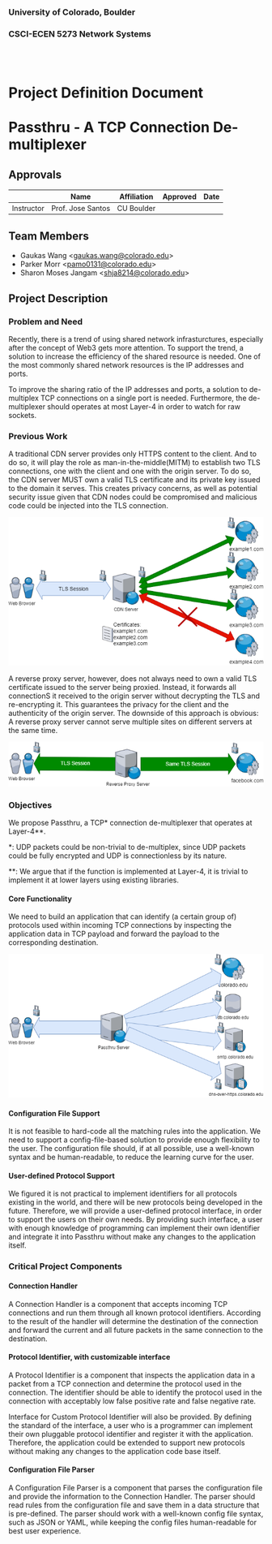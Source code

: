 ### University of Colorado, Boulder
### CSCI-ECEN 5273 Network Systems

<br><br>

# Project Definition Document <br><br> Passthru - A TCP Connection De-multiplexer

## Approvals

|  | Name | Affiliation | Approved | Date |
|---|---|---|---|---|
| Instructor | Prof. Jose Santos | CU Boulder |  |  |

## Team Members

- Gaukas Wang <[gaukas.wang@colorado.edu](mailto:gaukas.wang@colorado.edu)>
- Parker Morr <[pamo0131@colorado.edu](mailto:pamo0131@colorado.edu)>
- Sharon Moses Jangam <[shja8214@colorado.edu](mailto:shja8214@colorado.edu)>

## Project Description

### Problem and Need

Recently, there is a trend of using shared network infrasturctures, especially 
after the concept of Web3 gets more attention. To support the trend, a solution 
to increase the efficiency of the shared resource is needed. One of the most 
commonly shared network resources is the IP addresses and ports.  

To improve the sharing ratio of the IP addresses and ports, a solution to 
de-multiplex TCP connections on a single port is needed. Furthermore, the 
de-multiplexer should operates at most Layer-4 in order to watch for raw sockets.  

### Previous Work

A traditional CDN server provides only HTTPS content to the client. And to do
so, it will play the role as man-in-the-middle(MITM) to establish two TLS 
connections, one with the client and one with the origin server. To do so, 
the CDN server MUST own a valid TLS certificate and its private key issued to 
the domain it serves. This creates privacy concerns, as well as potential 
security issue given that CDN nodes could be compromised and malicious code 
could be injected into the TLS connection. 

![CDN Server](img/cdn.png "CDN Topology")

A reverse proxy server, however, does not always need to own a valid TLS 
certificate issued to the server being proxied. Instead, it forwards all 
connectionS it received to the origin server without decrypting the TLS 
and re-encrypting it. This guarantees the privacy for the client and the 
authenticity of the origin server. The downside of this approach is obvious: 
A reverse proxy server cannot serve multiple sites on different servers 
at the same time.

![Reverse Proxy](img/reverse_proxy.png "Reverse Proxy Topology")

### Objectives

We propose Passthru, a TCP* connection de-multiplexer that operates at Layer-4**. 

\*: UDP packets could be non-trivial to de-multiplex, since UDP packets could be fully encrypted and UDP is connectionless by its nature. 

\**: We argue that if the function is implemented at Layer-4, it is trivial to 
implement it at lower layers using existing libraries. 

#### Core Functionality

We need to build an application that can identify (a certain group of) protocols used within incoming TCP connections by inspecting the application 
data in TCP payload and forward the payload to the corresponding destination. 

![Passthru](img/passthru.png "Passthru Topology")

#### Configuration File Support

It is not feasible to hard-code all the matching rules into the application. We 
need to support a config-file-based solution to provide enough flexibility to 
the user. The configuration file should, if at all possible, use a well-known 
syntax and be human-readable, to reduce the learning curve for the user.

#### User-defined Protocol Support

We figured it is not practical to implement identifiers for all protocols 
existing in the world, and there will be new protocols being developed in the 
future. Therefore, we will provide a user-defined protocol interface, in order 
to support the users on their own needs. By providing such interface, a user 
with enough knowledge of programming can implement their own identifier and 
integrate it into Passthru without make any changes to the application itself.

### Critical Project Components

#### Connection Handler

A Connection Handler is a component that accepts incoming TCP connections and 
run them through all known protocol identifiers. According to the result of 
the handler will determine the destination of the connection and forward the 
current and all future packets in the same connection to the destination.

#### Protocol Identifier, with customizable interface

A Protocol Identifier is a component that inspects the application data in a 
packet from a TCP connection and determine the protocol used in the connection. 
The identifier should be able to identify the protocol used in the connection 
with acceptably low false positive rate and false negative rate. 

Interface for Custom Protocol Identifier will also be provided. By defining the 
standard of the interface, a user who is a programmer can implement their own 
pluggable protocol identifier and register it with the application. Therefore, 
the application could be extended to support new protocols without making any 
changes to the application code base itself.

#### Configuration File Parser

A Configuration File Parser is a component that parses the configuration file 
and provide the information to the Connection Handler. The parser should read 
rules from the configuration file and save them in a data structure that is 
pre-defined. The parser should work with a well-known config file syntax, 
such as JSON or YAML, while keeping the config files human-readable for 
best user experience.